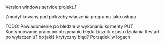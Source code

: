 Version windows service projekt_1

Zmodyfikowany pod potrzeby właczenia programu jako usługa 

TODO:
Powiadomienie po błedzie w wykonaniu komenty PUT
Kontynuowanie pracy po otrzymaniu błędu
Licznik czasu działania
Restart po wyłaczeniu? bo jakiś krytyczny błąd?
Porządek w logach
